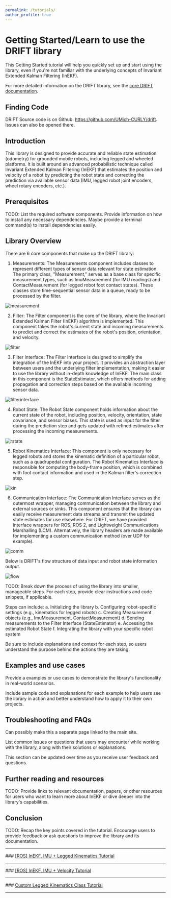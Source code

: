 ```yaml
---
permalink: /tutorials/
author_profile: true
---
```


# Getting Started/Learn to use the DRIFT library

This Getting Started tutorial will help you quickly set up and start using the library, even if you're not familiar with the underlying concepts of Invariant Extended Kalman Filtering (InEKF).

For more detailed information on the DRIFT library, see the <a href="https://umich-curly.github.io/DRIFT_Website/doxygen/html/index.html" target="_blank">core DRIFT documentation</a>.

## Finding Code
DRIFT Source code is on Github: <a href="https://github.com/UMich-CURLY/drift" target="_blank">https://github.com/UMich-CURLY/drift</a>. Issues can also be opened there.

## Introduction

This library is designed to provide accurate and reliable state estimation (odometry) for grounded mobile robots, including legged and wheeled platforms. It is built around an advanced probabilistic technique called Invariant Extended Kalman Filtering (InEKF) that estimates the position and velocity of a robot by predicting the robot state and correcting the prediction via available sensor data (IMU, legged robot joint encoders, wheel rotary encoders, etc.). 

## Prerequisites

TODO: List the required software components.
Provide information on how to install any necessary dependencies. Maybe provide a terminal command(s) to install dependencies easily.

## Library Overview

There are 6 core components that make up the DRIFT library:
1. Measurements: The Measurements component includes classes to represent different types of sensor data relevant for state estimation. The primary class, "Measurement," serves as a base class for specific measurement types, such as ImuMeasurement (for IMU readings) and ContactMeasurement (for legged robot foot contact states). These classes store time-sequential sensor data in a queue, ready to be processed by the filter.

<img src="/images/measurement.png" alt= measurement style="max-width:85%;height:auto">

2. Filter: The Filter component is the core of the library, where the Invariant Extended Kalman Filter (InEKF) algorithm is implemented. This component takes the robot's current state and incoming measurements to predict and correct the estimates of the robot's position, orientation, and velocity. 

<img src="/images/filter.png" alt= filter style="max-width:85%;height:auto">

3. Filter Interface: The Filter Interface is designed to simplify the integration of the InEKF into your project. It provides an abstraction layer between users and the underlying filter implementation, making it easier to use the library without in-depth knowledge of InEKF. The main class in this component is the StateEstimator, which offers methods for adding propagation and correction steps based on the available incoming sensor data.

<img src="/images/filterinterface.png" alt= filterinterface style="max-width:85%;height:auto">

4. Robot State: The Robot State component holds information about the current state of the robot, including position, velocity, orientation, state covariance, and sensor biases. This state is used as input for the filter during the prediction step and gets updated with refined estimates after processing the incoming measurements.

<img src="/images/robotstate.png" alt= rstate style="max-width:85%;height:auto">

5. Robot Kinematics Interface: This component is only necessary for legged robots and stores the kinematic definition of a particular robot, such as a quadrupedal configuration. The Robot Kinematics Interface is responsible for computing the body-frame position, which is combined with foot contact information and used in the Kalman filter's correction step. 

<img src="/images/kin.png" alt= kin style="max-width:85%;height:auto">

6. Communication Interface: The Communication Interface serves as the outermost wrapper, managing communication between the library and external sources or sinks. This component ensures that the library can easily receive measurement data streams and transmit the updated state estimates for use elsewhere. For DRIFT, we have provided interface wrappers for ROS, ROS 2, and Lightweight Communications Marshalling (LCM). Alternatively, the library headers are made available for implementing a custom communication method (over UDP for example).

<img src="/images/comm.png" alt= comm style="max-width:85%;height:auto">

Below is DRIFT's flow structure of data input and robot state information output.

<img src="/images/flowdiagram.png" alt= flow style="max-width:85%;height:auto">

TODO: Break down the process of using the library into smaller, manageable steps. For each step, provide clear instructions and code snippets, if applicable.

Steps can include:
a. Initializing the library
b. Configuring robot-specific settings (e.g., kinematics for legged robots)
c. Creating Measurement objects (e.g., ImuMeasurement, ContactMeasurement)
d. Sending measurements to the Filter Interface (StateEstimator)
e. Accessing the estimated Robot State
f. Integrating the library with your specific robot system

Be sure to include explanations and context for each step, so users understand the purpose behind the actions they are taking.

## Examples and use cases

Provide a examples or use cases to demonstrate the library's functionality in real-world scenarios.

Include sample code and explanations for each example to help users see the library in action and better understand how to apply it to their own projects.

## Troubleshooting and FAQs

Can possibly make this a separate page linked to the main site.

List common issues or questions that users may encounter while working with the library, along with their solutions or explanations.

This section can be updated over time as you receive user feedback and questions.

## Further reading and resources

TODO: Provide links to relevant documentation, papers, or other resources for users who want to learn more about InEKF or dive deeper into the library's capabilities.

## Conclusion

TODO: Recap the key points covered in the tutorial.
Encourage users to provide feedback or ask questions to improve the library and its documentation.

<hr>
### <a href="https://umich-curly.github.io/DRIFT_Website/doxygen/html/md__home_tingjunl_code_curly_state_estimator_doc_tutorial_inekf_imu_and_legged_kin_ros.html" target="_blank">[ROS] InEKF, IMU + Legged Kinematics Tutorial</a> 
<hr>
### <a href="https://umich-curly.github.io/DRIFT_Website/doxygen/html/md__home_tingjunl_code_curly_state_estimator_doc_tutorial_inekf_imu_and_vel_ros.html" target="_blank">[ROS] InEKF, IMU + Velocity Tutorial</a> 
<hr>
### <a href="https://umich-curly.github.io/DRIFT_Website/doxygen/html/md__home_tingjunl_code_curly_state_estimator_doc_tutorial_inekf_imu_and_vel_ros.html" target="_blank">Custom Legged Kinematics Class Tutorial</a> 
<hr>

<!--
### Cartesian Dataset
* <b>Train</b> 
    * <a href="https://www.dropbox.com/s/colr0tqiqcwiuto/train_cartesian_13.zip?dl=0">Download 40.3GB</a> (Town 01-03)
    * <a href="https://www.dropbox.com/s/cm0qhmcwj1mz2tx/train_cartesian_46.zip?dl=0">Download 39.7GB</a> (Town 04-06)

* <b>Validation</b> 
    * <a href="https://www.dropbox.com/s/6aazdgg71n2aa0y/val_cartesian.zip?dl=0">Download 14.9GB</a>

* <b>Test</b> 
    * <a href="https://www.dropbox.com/s/4aprfo1zdg4g57z/test_cartesian.zip?dl=0">Download 14.6GB</a>


### Cartesian Finer Dataset
* <b>Train + Validation + Test</b>
    * <a href="https://www.dropbox.com/s/9d78c3hqxf6iwvy/eval_fine.zip?dl=0">Download 4.3GB</a>

### Cylindrical Dataset
* <b>Train + Validation + Test</b>
    * <a href="https://www.dropbox.com/s/eb074zjfilri1ka/eval_cylindrical.zip?dl=0">Download 3.8GB</a>


<font size="3">Note: If you can't access the files using the above links, you can try the alternate links below. They are separated into specific folders to reduce file size. If neither work, please try again after 24 hr.</font> 
    

## Alternate Links


* ### Velodyne

    * <b>Train</b>
        * Town 01 (<a href="https://drive.google.com/file/d/1ZYuDLUJmsKG0njoMSjIjPgdDaz9U6LXX/view?usp=sharing">Download 5.8GB</a>) 
        * Town 02 (<a href="https://drive.google.com/file/d/1h5u6bCXX8qkNoB0PG_zjO56EgPYH5wVp/view?usp=sharing">Download 6.4GB</a>)
        * Town 03 (<a href="https://drive.google.com/file/d/1gzEGAVblhzsMngjGGXAIOURgRDlKmOQY/view?usp=sharing">Download 6.4GB</a>)
        * Town 04 (<a href="https://drive.google.com/file/d/1fTlkzZrAA9BKGOTmzjAfrNZPO9uPNbA5/view?usp=sharing">Download 5.6GB</a>)
        * Town 05 (<a href="https://drive.google.com/file/d/1Omkm9OFMOdkSDcJ5DMILjhmzdXZp2EtA/view?usp=sharing">Download 6.5GB</a>)
        * Town 06 (<a href="https://drive.google.com/file/d/1QHrcPoU5zuahH4b6PH3V-Mb5d2o335c4/view?usp=sharing">Download 6.0GB</a>)

    * <b>Validation</b>
        * Town 07 (<a href="https://drive.google.com/file/d/1CNqqVIbRP8iF4gUYHU-ZmFUnk3tdB50E/view?usp=sharing">Download 6.4GB</a>) 

    * <b>Test</b>
        * Town 10 (<a href="https://drive.google.com/file/d/15ewAhsfpeo30O4f8o1tj1hmNEhiklUVo/view?usp=sharing">Download 6.5GB</a>) 

* ### Labels

    * <b>Train</b>
        * Town 01 - 06 (<a href="https://drive.google.com/file/d/1_6r8Ebl9EsvFAfvyKDtyUrORt4ihK-BC/view?usp=sharing">Download 99MB</a>) 


    * <b>Validation</b>
        * Town 07 (<a href="https://drive.google.com/file/d/1CGGxkK4nZHG1ToZ_WMq0gPzq9kerPRPq/view?usp=sharing">Download 22MB</a>) 

    * <b>Test</b>
        * Town 10 (<a href="https://drive.google.com/file/d/17r3u4cS7U2wA11NUI7yV5p2s0TCePjXJ/view?usp=sharing">Download 23MB</a>) 


* ### Evaluation

    * <b>Train</b>
        * Cartesian (<a href="https://drive.google.com/file/d/1dDjhtPasGX51YBM63mhRc9bf4uEftoyJ/view?usp=sharing">Download 2.6GB</a>)
        * Cartesian Fine (<a href="https://drive.google.com/file/d/1dPSpFq3DqGxwsIJ5SgY8D6-TBUMbV9RO/view?usp=sharing">Download 3.2GB</a>)
        * Cylindrical (<a href="https://drive.google.com/file/d/1ZN9JYV98K2L4JMgKWlsGy2EE_bPRnCl8/view?usp=sharing">Download 2.8GB</a>)


    * <b>Validation</b>
        * Cartesian (<a href="https://drive.google.com/file/d/1hpz44LbZvSv6E0iCukKsUsjD71_c1czA/view?usp=sharing">Download 473MB</a>)
        * Cartesian Fine (<a href="https://drive.google.com/file/d/1rKVu3coFS7HfZNAieKp6Y0biFbKmQE2i/view?usp=sharing">Download 574MB</a>)
        * Cylindrical (<a href="https://drive.google.com/file/d/1C0VBNxzernOWXVqDDJ7usrUU7ZC6Fp_c/view?usp=sharing">Download 497MB</a>)

    * <b>Test</b>
        * Cartesian (<a href="https://drive.google.com/file/d/1KBWuIpO2-KTSNpGlGPLDMZv58wTiqh9W/view?usp=sharing">Download 484MB</a>)
        * Cartesian Fine (<a href="https://drive.google.com/file/d/1Oy-XB6jMrtrrAcmOda0Y9NC_kAC5-3Yx/view?usp=sharing">Download 510MB</a>)
        * Cylindrical (<a href="https://drive.google.com/file/d/1eKY52FSNX2kJe6RxhAiBxeh_YDoLbewB/view?usp=sharing">Download 505MB</a>)


* ### Predictions

    * <b>Train</b>
        * Town 01 - 06 (<a href="https://drive.google.com/file/d/1R0EZMlehUCh4sKjcCWdZyH6Ez75wbGsX/view?usp=sharing">Download 68MB</a>) 


    * <b>Validation</b>
        * Town 07 (<a href="https://drive.google.com/file/d/1Fuih2nOKo4oG8F3S4OzbvxUy9sP1cQ1I/view?usp=sharing">Download 13MB</a>) 

    * <b>Test</b>
        * Town 10 (<a href="https://drive.google.com/file/d/1dtGMiG6NxhIlif2sDTUwIZFtRMehZPNo/view?usp=sharing">Download 14MB</a>) 


* ### BEV

    * <b>Train</b>
        * Town 01 (<a href="https://drive.google.com/file/d/14rN7_AGYhOPsfbn-7zw9yqFD0wtS6zzt/view?usp=sharing">Download 5.9GB</a>) 
        * Town 02 (<a href="https://drive.google.com/file/d/11oFuNA3hRZaxg4GFBYaoECr2P34dm6hF/view?usp=sharing">Download 7.4GB</a>)
        * Town 03 (<a href="https://drive.google.com/file/d/1-cmt4UnZMghpQxYGBj5D3FOj_09ALtb-/view?usp=sharing">Download 6.8GB</a>)
        * Town 04 (<a href="https://drive.google.com/file/d/1crYbaiWahBR9xlpiQpmNhTcCNU6kmBMb/view?usp=sharing">Download 6.2GB</a>)
        * Town 05 (<a href="https://drive.google.com/file/d/1dRUWeoeMZeES6IDwPcrp6UIhK6kHZSlL/view?usp=sharing">Download 6.6GB</a>)
        * Town 06 (<a href="https://drive.google.com/file/d/1r78E3pY0P-4ExzxaO5q69kQeb_yHu-QG/view?usp=sharing">Download 7.1GB</a>)

    * <b>Validation</b>
        * Town 07 (<a href="https://drive.google.com/file/d/1TnTm-sThHhngqrhWyHm5mFkP_kXk-gX9/view?usp=sharing">Download 7.9GB</a>) 

    * <b>Test</b>
        * Town 10 (<a href="https://drive.google.com/file/d/1Xwj8NfedNk2K4emfJpAoA7PUyhotV_JV/view?usp=sharing">Download 7.6GB</a>) 


## Models
<div class="DOWNLOAD-block">
    <a href="https://github.com/UMich-CURLY/3DMapping">MotionSC Github Repository</a>
</div>
<div class="DOWNLOAD-block">
    <a href="https://github.com/UMich-CURLY/3DMapping/tree/main/Models/Weights">MotionSC Model Weights (Pytorch)</a>
</div>
-->